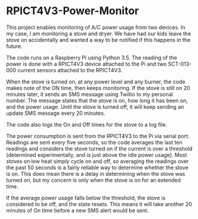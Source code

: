 # RPICT4V3-Power-Monitor

This project enables monitoring of A/C power usage from two devices.  In my case, I am monitoring a stove and dryer.  We have had our kids leave the stove on accidentally and wanted a way to be notified if this happens in the future.

The code runs on a Raspberry Pi using Python 3.5.  The reading of the power is done with a RPICT4V3 device attached to the Pi and two SCT-013-000 current sensors attached to the RPICT4V3.

When the stove is turned on, at any power level and any burner, the code makes note of the ON time, then keeps monitoring.  If the stove is still on 20 minutes later, it sends an SMS message using Twillio to my personal number.  The message states that the stove is on, how long it has been on, and the power usage. Until the stove is turned off, it will keep sending an update SMS message every 20 minutes.

The code also logs the On and Off times for the stove to a log file.

The power consumption is sent from the RPICT4V3 to the Pi via serial port.  Readings are sent every five seconds, so the code averages the last ten readings and considers the stove turned on if the current is over a threshold (determined experimentally, and is just above the idle power usage).  Most stoves on low heat simply cycle on and off, so averaging the readings over the past 50 seconds is a fairly reliable way to determine whether the stove is on.  This does mean there is a delay in determining when the stove was turned on, but my concern is only when the stove is on for an extended time.

If the average power usage falls below the threshold, the stove is considered to be off, and the state resets.  This means it will take another 20 minutes of On time before a new SMS alert would be sent.
